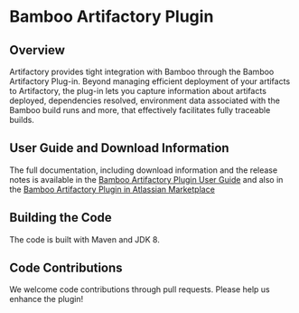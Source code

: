 # Bamboo Artifactory Plugin

## Overview
Artifactory provides tight integration with Bamboo through the Bamboo Artifactory Plug-in. 
Beyond managing efficient deployment of your artifacts to Artifactory, the plug-in lets you capture information about artifacts deployed, dependencies resolved, environment data associated with the Bamboo build runs and more, that effectively facilitates fully traceable builds.

## User Guide and Download Information
The full documentation, including download information and the release notes is available in the [Bamboo Artifactory Plugin User Guide](http://www.jfrog.com/confluence/display/RTF/Bamboo+Artifactory+Plug-in) 
and also in the [Bamboo Artifactory Plugin in Atlassian Marketplace](https://plugins.atlassian.com/plugin/details/27818)

## Building the Code
The code is built with Maven and JDK 8.

## Code Contributions
We welcome code contributions through pull requests. Please help us enhance the plugin!
